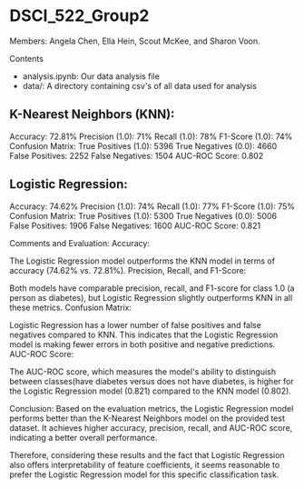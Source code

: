 # DSCI_522_Group2
Members: Angela Chen, Ella Hein, Scout McKee, and Sharon Voon.

Contents
- analysis.ipynb: Our data analysis file
- data/: A directory containing csv's of all data used for analysis



## K-Nearest Neighbors (KNN):

Accuracy: 72.81%
Precision (1.0): 71%
Recall (1.0): 78%
F1-Score (1.0): 74%
Confusion Matrix:
True Positives (1.0): 5396
True Negatives (0.0): 4660
False Positives: 2252
False Negatives: 1504
AUC-ROC Score: 0.802

## Logistic Regression:
Accuracy: 74.62%
Precision (1.0): 74%
Recall (1.0): 77%
F1-Score (1.0): 75%
Confusion Matrix:
True Positives (1.0): 5300
True Negatives (0.0): 5006
False Positives: 1906
False Negatives: 1600
AUC-ROC Score: 0.821

Comments and Evaluation:
Accuracy:

The Logistic Regression model outperforms the KNN model in terms of accuracy (74.62% vs. 72.81%).
Precision, Recall, and F1-Score:

Both models have comparable precision, recall, and F1-score for class 1.0 (a person as diabetes), but Logistic Regression slightly outperforms KNN in all these metrics.
Confusion Matrix:

Logistic Regression has a lower number of false positives and false negatives compared to KNN. This indicates that the Logistic Regression model is making fewer errors in both positive and negative predictions.
AUC-ROC Score:

The AUC-ROC score, which measures the model's ability to distinguish between classes(have diabetes versus does not have diabetes, is higher for the Logistic Regression model (0.821) compared to the KNN model (0.802).

Conclusion:
Based on the evaluation metrics, the Logistic Regression model performs better than the K-Nearest Neighbors model on the provided test dataset. It achieves higher accuracy, precision, recall, and AUC-ROC score, indicating a better overall performance.

Therefore, considering these results and the fact that Logistic Regression also offers interpretability of feature coefficients, it seems reasonable to prefer the Logistic Regression model for this specific classification task. 